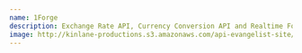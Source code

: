 ```yaml
---
name: 1Forge
description: Exchange Rate API, Currency Conversion API and Realtime Forex Quote API. Serving realtime tick data for over 500 forex currency pairs and commodities.
image: http://kinlane-productions.s3.amazonaws.com/api-evangelist-site/company/logos/1forge-logo.png
---
```

